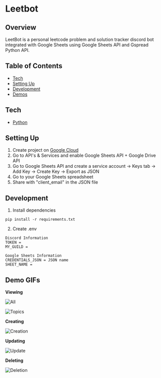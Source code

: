 # Leetbot

## Overview

LeetBot is a personal leetcode problem and solution tracker discord bot integrated with Google Sheets using Google Sheets API and Gspread Python API.

## Table of Contents

- [Tech](#tech)<br/>
- [Setting Up](#setting-up)<br/>
- [Development](#development)<br/>
- [Demos](#demo-gifs)<br/>

## Tech

- [Python](https://www.python.org/)

## Setting Up

1. Create project on [Google Cloud](https://console.cloud.google.com)
2. Go to API's & Services and enable Google Sheets API + Google Drive API
3. Go to Google Sheets API and create a service account -> Keys tab -> Add Key -> Create Key -> Export as JSON
4. Go to your Google Sheets spreadsheet
5. Share with "client_email" in the JSON file

## Development

1. Install dependencies

```
pip install -r requirements.txt
```

2. Create .env

```
Discord Information
TOKEN = 
MY_GUILD = 

Google Sheets Information
CREDENTIALS_JSON = JSON name
SHEET_NAME = 
```

## Demo GIFs
**Viewing**

![All](https://github.com/BvChung/leetbot/blob/main/botdemogifs/viewall.gif)

![Topics](https://github.com/BvChung/leetbot/blob/main/botdemogifs/viewtopic.gif)

**Creating**

![Creation](https://github.com/BvChung/leetbot/blob/main/botdemogifs/creating.gif)

**Updating**

![Update](https://github.com/BvChung/leetbot/blob/main/botdemogifs/update.gif)

**Deleting**

![Deletion](https://github.com/BvChung/leetbot/blob/main/botdemogifs/deleting.gif)


